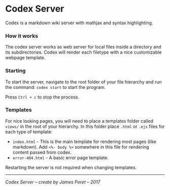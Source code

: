 # Codex Server

Codex is a markdown wiki server with mathjax and syntax highlighting.

### How it works

The codex server works as web server for local files inside a directory and its subdirectories. Codex will render each filetype with a nice customizable webpage template.

### Starting

To start the server, navigate to the root folder of your file hierarchy and run the command: ```codex start``` to start the program.

Press ```Ctrl + c``` to stop the process.

### Templates

For nice looking pages, you will need to place a templates folder called ```views/``` in the root of your hierarchy. In this folder place ```.html``` or ```.ejs``` files for each type of template:

- ```index.html``` - This is the main template for rendering most pages (like markdown). Add ```<%- body %>``` somewhere in this file for rendering content passed from codex.
- ```error-404.html``` - A basic error page template.

Restarting the server is not required when changing templates.

---

*Codex Server – create by James Peret – 2017*
